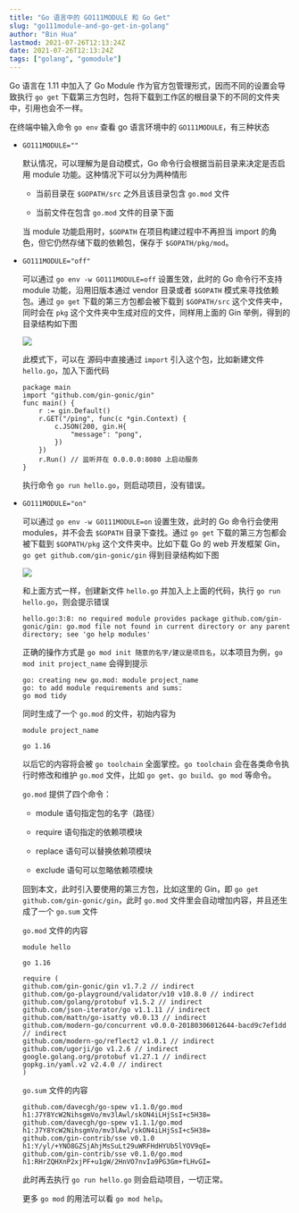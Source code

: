```yaml
---
title: "Go 语言中的 GO111MODULE 和 Go Get"
slug: "go111module-and-go-get-in-golang"
author: "Bin Hua"
lastmod: 2021-07-26T12:13:24Z
date: 2021-07-26T12:13:24Z
tags: ["golang", "gomodule"]
---
```


Go 语言在 1.11 中加入了 Go Module 作为官方包管理形式，因而不同的设置会导致执行 `go get` 下载第三方包时，包将下载到工作区的根目录下的不同的文件夹中，引用也会不一样。

在终端中输入命令 `go env` 查看 go 语言环境中的 `GO111MODULE`，有三种状态

- `GO111MODULE=""`

  默认情况，可以理解为是自动模式，Go 命令行会根据当前目录来决定是否启用 module 功能。这种情况下可以分为两种情形
  
  - 当前目录在 `$GOPATH/src` 之外且该目录包含 `go.mod` 文件
  
  - 当前文件在包含 `go.mod` 文件的目录下面

  当 module 功能启用时，`$GOPATH` 在项目构建过程中不再担当 import 的角色，但它仍然存储下载的依赖包，保存于 `$GOPATH/pkg/mod`。
  
- `GO111MODULE="off"`

  可以通过 `go env -w GO111MODULE=off` 设置生效，此时的 Go 命令行不支持 module 功能，沿用旧版本通过 vendor 目录或者 `$GOPATH` 模式来寻找依赖包。通过 `go get` 下载的第三方包都会被下载到 `$GOPATH/src` 这个文件夹中，同时会在 `pkg` 这个文件夹中生成对应的文件，同样用上面的 Gin 举例，得到的目录结构如下图
  
  ![](/imgs/go111module-and-go-get-in-golang-002.png)

  此模式下，可以在 源码中直接通过 `import` 引入这个包，比如新建文件 `hello.go`，加入下面代码
  
  ```
  package main
  import "github.com/gin-gonic/gin"
  func main() {
	  r := gin.Default()
	  r.GET("/ping", func(c *gin.Context) {
		  c.JSON(200, gin.H{
			  "message": "pong",
		  })
	  })
	  r.Run() // 监听并在 0.0.0.0:8080 上启动服务
  }
  ```
  
  执行命令 `go run hello.go`，则启动项目，没有错误。

- `GO111MODULE="on"`

  可以通过 `go env -w GO111MODULE=on` 设置生效，此时的 Go 命令行会使用 modules，并不会去 `$GOPATH` 目录下查找。通过 `go get` 下载的第三方包都会被下载到 `$GOPATH/pkg` 这个文件夹中。比如下载 Go 的 web 开发框架 Gin，`go get github.com/gin-gonic/gin` 得到目录结构如下图
  
  ![](/imgs/go111module-and-go-get-in-golang-001.png)
  
  和上面方式一样，创建新文件 `hello.go` 并加入上上面的代码，执行 `go run hello.go`，则会提示错误
  
  ```
  hello.go:3:8: no required module provides package github.com/gin-gonic/gin: go.mod file not found in current directory or any parent directory; see 'go help modules'
  ```
  
  正确的操作方式是 `go mod init 随意的名字/建议是项目名`，以本项目为例，`go mod init project_name` 会得到提示
    
    ```
    go: creating new go.mod: module project_name
    go: to add module requirements and sums:
	go mod tidy
    ```
    
    同时生成了一个 `go.mod` 的文件，初始内容为
    
    ```
    module project_name

    go 1.16
    ```
    
    以后它的内容将会被 `go toolchain` 全面掌控。`go toolchain` 会在各类命令执行时修改和维护 `go.mod` 文件，比如 `go get`、`go build`、`go mod` 等命令。
    
    `go.mod` 提供了四个命令：

    - module 语句指定包的名字（路径）

    - require 语句指定的依赖项模块

    - replace 语句可以替换依赖项模块

    - exclude 语句可以忽略依赖项模块
    
    回到本文，此时引入要使用的第三方包，比如这里的 Gin，即 `go get github.com/gin-gonic/gin`，此时 `go.mod` 文件里会自动增加内容，并且还生成了一个 `go.sum` 文件
    
    `go.mod` 文件的内容
    
    ```
    module hello

    go 1.16

    require (
	github.com/gin-gonic/gin v1.7.2 // indirect
	github.com/go-playground/validator/v10 v10.8.0 // indirect
	github.com/golang/protobuf v1.5.2 // indirect
	github.com/json-iterator/go v1.1.11 // indirect
	github.com/mattn/go-isatty v0.0.13 // indirect
	github.com/modern-go/concurrent v0.0.0-20180306012644-bacd9c7ef1dd // indirect
	github.com/modern-go/reflect2 v1.0.1 // indirect
	github.com/ugorji/go v1.2.6 // indirect
	google.golang.org/protobuf v1.27.1 // indirect
	gopkg.in/yaml.v2 v2.4.0 // indirect
    )
    ```
    
    
    `go.sum` 文件的内容
    
    ```
    github.com/davecgh/go-spew v1.1.0/go.mod h1:J7Y8YcW2NihsgmVo/mv3lAwl/skON4iLHjSsI+c5H38=
    github.com/davecgh/go-spew v1.1.1/go.mod h1:J7Y8YcW2NihsgmVo/mv3lAwl/skON4iLHjSsI+c5H38=
    github.com/gin-contrib/sse v0.1.0 h1:Y/yl/+YNO8GZSjAhjMsSuLt29uWRFHdHYUb5lYOV9qE=
    github.com/gin-contrib/sse v0.1.0/go.mod h1:RHrZQHXnP2xjPF+u1gW/2HnVO7nvIa9PG3Gm+fLHvGI=
    ```
    
    此时再去执行 `go run hello.go` 则会启动项目，一切正常。
    
    更多 `go mod` 的用法可以看 `go mod help`。
